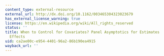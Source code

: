 ```yaml
---
content_type: external-resource
external_url: http://dx.doi.org/10.1162/003465304323023679
has_external_license_warning: true
license: https://en.wikipedia.org/wiki/All_rights_reserved
status: ''
title: When to Control for Covariates? Panel Asymptotics for Estimates of Treatment
  Effects
uid: ca2ae00c-e954-4401-96a2-86b190ea4915
wayback_url: ''
---
```

